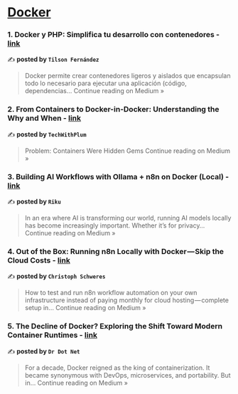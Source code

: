 
<h1><a href=https://medium.com/tag/docker/recommended target="_blank" rel="noopener noreferrer">Docker</a></h1>
<h3>1. Docker y PHP: Simplifica tu desarrollo con contenedores - <a href="https://medium.com/@fernandeztilson/docker-y-php-simplifica-tu-desarrollo-con-contenedores-acba84392b90?source=rss------docker-5" target="_blank" rel="noopener noreferrer">link</a></h3>

✍️ **posted by `Tilson Fernández`**

<blockquote>Docker permite crear contenedores ligeros y aislados que encapsulan todo lo necesario para ejecutar una aplicación (código, dependencias…
Continue reading on Medium »</blockquote>

<h3>2. From Containers to Docker-in-Docker: Understanding the Why and When - <a href="https://medium.com/@yinong.li97/from-containers-to-docker-in-docker-understanding-the-why-and-when-41a08bfd2944?source=rss------docker-5" target="_blank" rel="noopener noreferrer">link</a></h3>

✍️ **posted by `TechWithPlum`**

<blockquote>Problem: Containers Were Hidden Gems
Continue reading on Medium »</blockquote>

<h3>3. Building AI Workflows with Ollama + n8n on Docker (Local) - <a href="https://medium.com/@RikuAlice/building-ai-workflows-with-ollama-n8n-on-docker-local-f43ce1559fc4?source=rss------docker-5" target="_blank" rel="noopener noreferrer">link</a></h3>

✍️ **posted by `Riku`**

<blockquote>In an era where AI is transforming our world, running AI models locally has become increasingly important. Whether it’s for privacy…
Continue reading on Medium »</blockquote>

<h3>4. Out of the Box: Running n8n Locally with Docker — Skip the Cloud Costs - <a href="https://medium.com/@rigel-computer/out-of-the-box-running-n8n-locally-with-docker-skip-the-cloud-costs-fe14617635fa?source=rss------docker-5" target="_blank" rel="noopener noreferrer">link</a></h3>

✍️ **posted by `Christoph Schweres`**

<blockquote>How to test and run n8n workflow automation on your own infrastructure instead of paying monthly for cloud hosting — complete setup in…
Continue reading on Medium »</blockquote>

<h3>5. The Decline of Docker? Exploring the Shift Toward Modern Container Runtimes - <a href="https://medium.com/@kansalharshit84/the-decline-of-docker-exploring-the-shift-toward-modern-container-runtimes-90dcf42ababa?source=rss------docker-5" target="_blank" rel="noopener noreferrer">link</a></h3>

✍️ **posted by `Dr Dot Net`**

<blockquote>For a decade, Docker reigned as the king of containerization. It became synonymous with DevOps, microservices, and portability. But in…
Continue reading on Medium »</blockquote>

